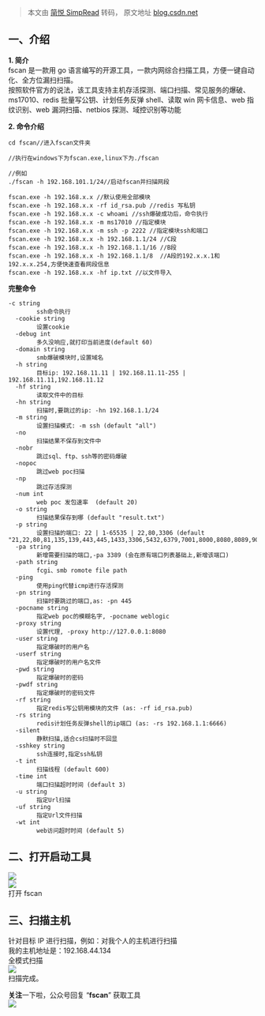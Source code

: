 > 本文由 [简悦 SimpRead](http://ksria.com/simpread/) 转码， 原文地址 [blog.csdn.net](https://blog.csdn.net/weixin_32819579/article/details/126487924)

一、介绍
----

**1. 简介**  
fscan 是一款用 go 语言编写的开源工具，一款内网综合扫描工具，方便一键自动化、全方位漏扫扫描。  
按照软件官方的说法，该工具支持主机存活探测、端口扫描、常见服务的爆破、ms17010、redis 批量写公钥、计划任务反弹 shell、读取 win 网卡信息、web 指纹识别、web 漏洞扫描、netbios 探测、域控识别等功能

**2. 命令介绍**

```
cd fscan//进入fscan文件夹

//执行在windows下为fscan.exe,linux下为./fscan

//例如
./fscan -h 192.168.101.1/24//启动fscan并扫描网段

fscan.exe -h 192.168.x.x //默认使用全部模块
fscan.exe -h 192.168.x.x -rf id_rsa.pub //redis 写私钥
fscan.exe -h 192.168.x.x -c whoami //ssh爆破成功后，命令执行
fscan.exe -h 192.168.x.x -m ms17010 //指定模块
fscan.exe -h 192.168.x.x -m ssh -p 2222 //指定模块ssh和端口
fscan.exe -h 192.168.x.x -h 192.168.1.1/24 //C段
fscan.exe -h 192.168.x.x -h 192.168.1.1/16 //B段
fscan.exe -h 192.168.x.x -h 192.168.1.1/8  //A段的192.x.x.1和192.x.x.254,方便快速查看网段信息
fscan.exe -h 192.168.x.x -hf ip.txt //以文件导入
```

**完整命令**

```
-c string
        ssh命令执行
  -cookie string
        设置cookie
  -debug int
        多久没响应,就打印当前进度(default 60)
  -domain string
        smb爆破模块时,设置域名
  -h string
        目标ip: 192.168.11.11 | 192.168.11.11-255 | 192.168.11.11,192.168.11.12
  -hf string
        读取文件中的目标
  -hn string
        扫描时,要跳过的ip: -hn 192.168.1.1/24
  -m string
        设置扫描模式: -m ssh (default "all")
  -no
        扫描结果不保存到文件中
  -nobr
        跳过sql、ftp、ssh等的密码爆破
  -nopoc
        跳过web poc扫描
  -np
        跳过存活探测
  -num int
        web poc 发包速率  (default 20)
  -o string
        扫描结果保存到哪 (default "result.txt")
  -p string
        设置扫描的端口: 22 | 1-65535 | 22,80,3306 (default "21,22,80,81,135,139,443,445,1433,3306,5432,6379,7001,8000,8080,8089,9000,9200,11211,27017")
  -pa string
        新增需要扫描的端口,-pa 3389 (会在原有端口列表基础上,新增该端口)
  -path string
        fcgi、smb romote file path
  -ping
        使用ping代替icmp进行存活探测
  -pn string
        扫描时要跳过的端口,as: -pn 445
  -pocname string
        指定web poc的模糊名字, -pocname weblogic
  -proxy string
        设置代理, -proxy http://127.0.0.1:8080
  -user string
        指定爆破时的用户名
  -userf string
        指定爆破时的用户名文件
  -pwd string
        指定爆破时的密码
  -pwdf string
        指定爆破时的密码文件
  -rf string
        指定redis写公钥用模块的文件 (as: -rf id_rsa.pub)
  -rs string
        redis计划任务反弹shell的ip端口 (as: -rs 192.168.1.1:6666)
  -silent
        静默扫描,适合cs扫描时不回显
  -sshkey string
        ssh连接时,指定ssh私钥
  -t int
        扫描线程 (default 600)
  -time int
        端口扫描超时时间 (default 3)
  -u string
        指定Url扫描
  -uf string
        指定Url文件扫描
  -wt int
        web访问超时时间 (default 5)
```

二、打开启动工具
--------

![](https://img-blog.csdnimg.cn/e2949d58c506491592b2ff417e2613be.png)  
![](https://img-blog.csdnimg.cn/0f971e31e96b4740b18654816d7b2c51.png)  
打开 fscan

三、扫描主机
------

针对目标 IP 进行扫描，例如：对我个人的主机进行扫描  
我的主机地址是：192.168.44.134  
全模式扫描  
![](https://img-blog.csdnimg.cn/f5d75cbf80184cbf8236cf5614235a2c.png)  
扫描完成。

**关注**一下啦，公众号回复 “**fscan**” 获取工具  
![](https://img-blog.csdnimg.cn/1ee32a92e71a47d6a2a1114505e70b57.jpeg)